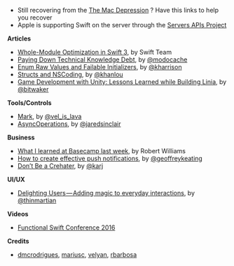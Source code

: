 * Still recovering from the [The Mac Depression](http://mjtsai.com/blog/2016/10/27/new-macbook-pros-and-the-state-of-the-mac/) ? Have this links to help you recover
* Apple is supporting Swift on the server through the [Servers APIs Project](https://swift.org/server-apis/)

**Articles**

* [Whole-Module Optimization in Swift 3](https://swift.org/blog/whole-module-optimizations/), by Swift Team
* [Paying Down Technical Knowledge Debt](http://modocache.io/technical-knowledge-debt), by [@modocache](https://twitter.com/modocache)
* [Enum Raw Values and Failable Initializers](http://useyourloaf.com/blog/enum-raw-values-and-failable-initializers/), by [@kharrison](https://twitter.com/kharrison)
* [Structs and NSCoding](http://khanlou.com/2016/10/structs-and-nscoding/), by [@khanlou](http://www.twitter.com/khanlou)
* [Game Development with Unity: Lessons Learned while Building Linia](http://www.thinkandbuild.it/game-development-with-unity/), by [@bitwaker](https://twitter.com/bitwaker)

**Tools/Controls**

* [Mark](https://github.com/velyan/Mark), by [@vel_is_lava](https://twitter.com/vel_is_lava)
* [AsyncOperations](http://blog.jaredsinclair.com/post/152031181765/asyncoperations), by [@jaredsinclair](https://twitter.com/jaredsinclair)

**Business**

* [What I learned at Basecamp last week](https://clientgiant.us/what-i-learned-at-basecamp-last-week-9961736a3672#.uj0ip8v6g), by Robert Williams
* [How to create effective push notifications](https://blog.intercom.com/create-effective-push-notifications/), by [@geoffreykeating](https://twitter.com/geoffreykeating)
* [Don’t Be a Crehater](http://www.erickarjaluoto.com/blog/dont-be-a-crehater/), by [@karj](https://twitter.com/karj)

**UI/UX**

* [Delighting Users — Adding magic to everyday interactions](https://medium.com/@thin.martian/delighting-users-adding-magic-to-everyday-interactions-178d25c9a45a#.59x5t5w2t), by [@thinmartian](https://twitter.com/thinmartian)


**Videos**

* [Functional Swift Conference 2016](http://2016.funswiftconf.com/)

**Credits**

* [dmcrodrigues](https://twitter.com/dmcrodrigues), [mariusc](https://github.com/mariusc), [velyan](https://github.com/velyan), [rbarbosa](https://github.com/rbarbosa)

